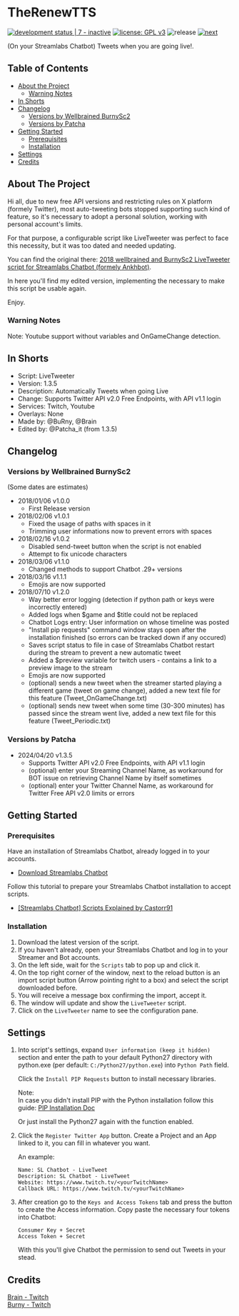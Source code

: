 # TheRenewTTS

[![development status | 7 - inactive](https://img.shields.io/badge/development_status-7_--_inactive-orange)](https://pypi.org/classifiers/)
[![license: GPL v3](https://img.shields.io/badge/license-GPLv3-blue.svg)](https://www.gnu.org/licenses/gpl-3.0)
![release](https://img.shields.io/github/v/release/PatchaIT/LiveTweeter)
[![next](https://img.shields.io/badge/next-v1.4.0-orange)](https://github.com/PatchaIT/LiveTweeter/tree/LiveTweeter_v1.4.0)
<!--[![code style: pep-0008](https://img.shields.io/badge/code_style-pep--0008-FFF8FF)](https://peps.python.org/pep-0008/)-->

(On your Streamlabs Chatbot) Tweets when you are going live!.

## Table of Contents

* [About the Project](#about-the-project)
  * [Warning Notes](#warning-notes)
* [In Shorts](#in-shorts)
* [Changelog](#changelog)
  * [Versions by Wellbrained BurnySc2](#versions-by-wellbrained-burnysc2)
  * [Versions by Patcha](#versions-by-patcha)
* [Getting Started](#getting-started)
  * [Prerequisites](#prerequisites)
  * [Installation](#installation)
* [Settings](#settings)
* [Credits](#credits)

## About The Project

Hi all,
  due to new free API versions and restricting rules on X platform
  (formely Twitter), most auto-tweeting bots stopped supporting such kind of
  feature, so it's necessary to adopt a personal solution, working with
  personal account's limits.

For that purpose, a configurable script like LiveTweeter was perfect to face
  this necessity, but it was too dated and needed updating.

You can find the original there:
  [2018 wellbrained and BurnySc2 LiveTweeter script for Streamlabs Chatbot
    (formely Ankhbot)](https://github.com/BurnySc2/Ankhbot-Scripts-DevBranch/tree/master/LiveTweeter).

In here you'll find my edited version, implementing the necessary to make
  this script be usable again.

Enjoy.

### Warning Notes

Note:
  Youtube support without variables and OnGameChange detection.

## In Shorts

* Script: LiveTweeter
* Version: 1.3.5
* Description: Automatically Tweets when going Live
* Change: Supports Twitter API v2.0 Free Endpoints, with API v1.1 login
* Services: Twitch, Youtube
* Overlays: None
* Made by: @BuRny, @Brain
* Edited by: @Patcha_it (from 1.3.5)

## Changelog

### Versions by Wellbrained BurnySc2

(Some dates are estimates)

* 2018/01/06 v1.0.0
  * First Release version
* 2018/02/06 v1.0.1
  * Fixed the usage of paths with spaces in it  
  * Trimming user informations now to prevent errors with spaces
* 2018/02/16 v1.0.2
  * Disabled send-tweet button when the script is not enabled
  * Attempt to fix unicode characters
* 2018/03/06 v1.1.0
  * Changed methods to support Chatbot .29+ versions
* 2018/03/16 v1.1.1
  * Emojis are now supported
* 2018/07/10 v1.2.0
  * Way better error logging (detection if python path or keys were incorrectly entered)
  * Added logs when $game and $title could not be replaced
  * Chatbot Logs entry: User information on whose timeline was posted
  * "Install pip requests" command window stays open after the installation
      finished (so errors can be tracked down if any occured)
  * Saves script status to file in case of Streamlabs Chatbot restart during
      the stream to prevent a new automatic tweet
  * Added a $preview variable for twitch users - contains a link to a preview
      image to the stream
  * Emojis are now supported
  * (optional) sends a new tweet when the streamer started playing a different
      game (tweet on game change), added a new text file for this feature
      (Tweet_OnGameChange.txt)
  * (optional) sends new tweet when some time (30-300 minutes) has passed
      since the stream went live, added a new text file for this feature
      (Tweet_Periodic.txt)

### Versions by Patcha

* 2024/04/20 v1.3.5
  * Supports Twitter API v2.0 Free Endpoints, with API v1.1 login
  * (optional) enter your Streaming Channel Name, as workaround for BOT issue on retrieving Channel Name by itself sometimes
  * (optional) enter your Twitter Channel Name, as workaround for Twitter Free API v2.0 limits or errors

## Getting Started

### Prerequisites

Have an installation of Streamlabs Chatbot, already logged in to your accounts.

* [Download Streamlabs Chatbot](https://streamlabs.com/desktop-chatbot)

Follow this tutorial to prepare your Streamlabs Chatbot installation to accept scripts.

* [[Streamlabs Chatbot] Scripts Explained by Castorr91](https://www.youtube.com/watch?v=l3FBpY-0880)

### Installation

1. Download the latest version of the script.
2. If you haven't already, open your Streamlabs Chatbot and log in to your
  Streamer and Bot accounts.
3. On the left side, wait for the `Scripts` tab to pop up and click it.
4. On the top right corner of the window, next to the reload button is an
  import script button (Arrow pointing right to a box) and select the script
  downloaded before.
5. You will receive a message box confirming the import, accept it.
6. The window will update and show the `LiveTweeter` script.
7. Click on the `LiveTweeter` name to see the configuration pane.

## Settings

1. Into script's settings, expand `User information (keep it hidden)`
      section and enter the path to your default Python27 directory
      with python.exe (per default: `C:/Python27/python.exe`)
      into `Python Path` field.

    Click the `Install PIP Requests` button to install necessary libraries.

    Note:  
      In case you didn't install PIP with the Python installation
        follow this guide:
        [PIP Installation Doc](https://pip.pypa.io/en/stable/installation/)

      Or just install the Python27 again with the function enabled.

2. Click the `Register Twitter App` button.
    Create a Project and an App linked to it, you can fill in whatever
      you want.

    An example:

      `Name: SL Chatbot - LiveTweet`  
      `Description: SL Chatbot - LiveTweet`  
      `Website: https://www.twitch.tv/<yourTwitchName>`  
      `Callback URL: https://www.twitch.tv/<yourTwitchName>`

3. After creation go to the `Keys and Access Tokens` tab and press the button
      to create the Access information.
    Copy paste the necessary four tokens into Chatbot:

    `Consumer Key + Secret`  
    `Access Token + Secret`

    With this you'll give Chatbot the permission to send out Tweets
      in your stead.

## Credits

[Brain - Twitch](www.twitch.tv/wellbrained)  
[Burny - Twitch](www.twitch.tv/burnysc2)
